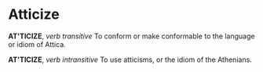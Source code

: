 # Atticize

**AT'TICIZE**, _verb transitive_ To conform or make conformable to the language or idiom of Attica.

**AT'TICIZE**, _verb intransitive_ To use atticisms, or the idiom of the Athenians.